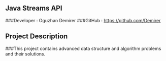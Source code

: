 ## Java Streams API
###Developer : Oguzhan Demirer
###GitHub : https://github.com/Demirer

## Project Description
###This project contains advanced data structure and algorithm problems and their solutions. 